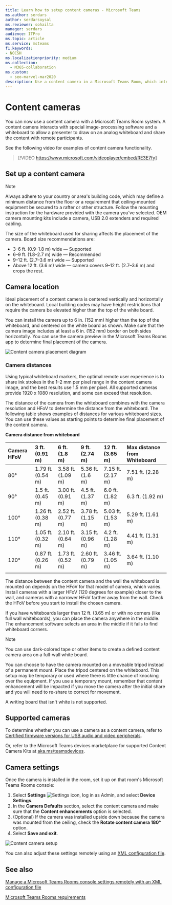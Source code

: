 ```yaml
---
title: Learn how to setup content cameras - Microsoft Teams
ms.author: serdars
author: serdarsoysal
ms.reviewer: sohailta
manager: serdars
audience: ITPro
ms.topic: article
ms.service: msteams
f1.keywords:
- NOCSH
ms.localizationpriority: medium
ms.collection: 
  - M365-collaboration
ms.custom:
  - seo-marvel-mar2020
description: Use a content camera in a Microsoft Teams Room, which interacts with image-processing software to allow presenters to draw on an analog whiteboard.
---
```


# Content cameras

You can now use a content camera with a Microsoft Teams Room system. A content camera interacts with special image-processing software and a whiteboard to allow a presenter to draw on an analog whiteboard and share the content with remote participants.

See the following video for examples of content camera functionality.

> [!VIDEO https://www.microsoft.com/videoplayer/embed/RE3E7fy]

## Set up a content camera

> [!NOTE]
> Always adhere to your country or area's building code, which may define a minimum distance from the floor or a requirement that ceiling-mounted equipment be secured to a rafter or other structure. Follow the mounting instruction for the hardware provided with the camera you've selected. OEM camera mounting kits include a camera, USB 2.0 extenders and required cabling.

The size of the whiteboard used for sharing affects the placement of the camera. Board size recommendations are:

- 3–6 ft. (0.9–1.8 m) wide — Supported
- 6–9 ft. (1.8–2.7 m) wide — Recommended
- 9–12 ft. (2.7–3.6 m) wide — Supported
- Above 12 ft. (3.6 m) wide — camera covers 9–12 ft. (2.7–3.6 m) and crops the rest.

## Camera location

Ideal placement of a content camera is centered vertically and horizontally on the whiteboard. Local building codes may have height restrictions that require the camera be elevated higher than the top of the white board.

You can install the camera up to 6 in. (152 mm) higher than the top of the whiteboard, and centered on the white board as shown. Make sure that the camera image includes at least a 6 in. (152 mm) border on both sides horizontally. You can use the camera preview in the Microsoft Teams Rooms app to determine final placement of the camera.

![Content camera placement diagram](../media/Magic-whiteboard.png)

### Camera distances

Using typical whiteboard markers, the optimal remote user experience is to share ink strokes in the 1–2 mm per pixel range in the content camera image, and the best results use 1.5 mm per pixel. All supported cameras provide 1920 x 1080 resolution, and some can exceed that resolution.

The distance of the camera from the whiteboard combines with the camera resolution and HFoV to determine the distance from the whiteboard. The following table shows examples of distances for various whiteboard sizes. You can use these values as starting points to determine final placement of the content camera.

**Camera distance from whiteboard**

| Camera HFoV |3 ft. (0.91 m)     | 6 ft. (1.8 m)    | 9 ft. (2.74 m)        |12 ft.  (3.65 m)         | Max distance from Whiteboard  |
|:---         |:---               |:---                |:---                 |:---             | :--- |
| 80°         | 1.79 ft. (0.54 m) | 3.58 ft. (1.09 m)  | 5.36 ft. (1.6 m)    |7.15 ft. (2.17 m) |7.51 ft. (2.28 m) |
| 90°         | 1.5 ft. (0.45 m) | 3.00 ft. (0.91 m)   | 4.5 ft. (1.37 m)    |6.0 ft. (1.82 m)    |6.3 ft. (1.92 m) |
| 100°        | 1.26 ft. (0.38 m)| 2.52 ft. (0.77 m)   | 3.78 ft. (1.15 m)   |5.03 ft. (1.53 m)   |5.29 ft. (1.61 m) |
| 110°        | 1.05 ft. (0.32 m)| 2.10 ft. (0.64 m)   | 3.15 ft. (0.96 m)   |4.2 ft. (1.28 m)    |4.41 ft. (1.31 m) |
| 120°        | 0.87 ft. (0.26 m)| 1.73 ft. (0.52 m)   | 2.60 ft. (0.79 m)   |3.46 ft. (1.05 m)   |3.64 ft. (1.10 m) |
|             |               |                  |                  |        |                    |                  |

The distance between the content camera and the wall the whiteboard is mounted on depends on the HFoV for that model of camera, which varies. Install cameras with a larger HFoV (120 degrees for example) closer to the wall, and cameras with a narrower HFoV farther away from the wall. Check the HFoV before you start to install the chosen camera.

If you have whiteboards larger than 12 ft. (3.65 m) or with no corners (like full wall whiteboards), you can place the camera anywhere in the middle. The enhancement software selects an area in the middle if it fails to find whiteboard corners.

> [!NOTE]
> You can use dark-colored tape or other items to create a defined content camera area on a full-wall white board.
>
> You can choose to have the camera mounted on a moveable tripod instead of a permanent mount. Place the tripod centered on the whiteboard. This setup may be temporary or used where there is little chance of knocking over the equipment. If you use a temporary mount, remember that content enhancement will be impacted if you move the camera after the initial share and you will need to re-share to correct for movement.
>
> A writing board that isn't white is not supported.

## Supported cameras

To determine whether you can use a camera as a content camera, refer to [Certified firmware versions for USB audio and video peripherals](requirements.md#certified-firmware-versions-for-usb-audio-and-video-peripherals).

Or, refer to the Microsoft Teams devices marketplace for supported Content Camera Kits at [aka.ms/teamsdevices](https://aka.ms/teamsdevices).

## Camera settings

Once the camera is installed in the room, set it up on that room's Microsoft Teams Rooms console:

1. Select **Settings** ![Settings icon](../media/70f1b43f-16d6-4172-9139-71d845c4ed5c.png),  log in as Admin, and select **Device Settings**.
2. In the **Camera Defaults** section, select the content camera and make sure that the **Content enhancements** option is selected.
3. (Optional) If the camera was installed upside down because the camera was mounted from the ceiling, check the **Rotate content camera 180°** option.
4. Select **Save and exit**.

![Content camera setup](../media/content-camera.png)

You can also adjust these settings remotely using an [XML configuration file](xml-config-file.md).

## See also

[Manage a Microsoft Teams Rooms console settings remotely with an XML configuration file](xml-config-file.md)

[Microsoft Teams Rooms requirements](requirements.md)


